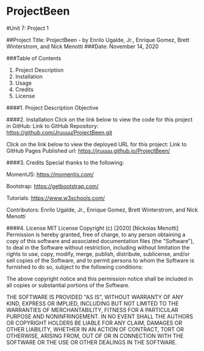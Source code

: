 # ProjectBeen

#Unit 7: Project 1

##Project Title: ProjectBeen - by Enrilo Ugalde, Jr., Enrique Gomez, Brett Winterstrom, and Nick Menotti ###Date: November 14, 2020

###Table of Contents

1. Project Description
2. Installation
3. Usage
4. Credits
5. License  

####1. Project Description Objective

####2. Installation Click on the link below to view the code for this project in GitHub: Link to GitHub Repository: https://github.com/Jruuuu/ProjectBeen.git

Click on the link below to view the deployed URL for this project: Link to GitHub Pages Published url: https://jruuuu.github.io/ProjectBeen/

####3. Credits Special thanks to the following:

MomentJS: https://momentjs.com/

Bootstrap: https://getbootstrap.com/

Tutorials: https://www.w3schools.com/

Contributors: Enrilo Ugalde, Jr., Enrique Gomez, Brett Winterstrom, and Nick Menotti

####4. License MIT License Copyright (c) [2020] [Nickolas Menotti] Permission is hereby granted, free of charge, to any person obtaining a copy of this software and associated documentation files (the "Software"), to deal in the Software without restriction, including without limitation the rights to use, copy, modify, merge, publish, distribute, sublicense, and/or sell copies of the Software, and to permit persons to whom the Software is furnished to do so, subject to the following conditions:

The above copyright notice and this permission notice shall be included in all copies or substantial portions of the Software.

THE SOFTWARE IS PROVIDED "AS IS", WITHOUT WARRANTY OF ANY KIND, EXPRESS OR IMPLIED, INCLUDING BUT NOT LIMITED TO THE WARRANTIES OF MERCHANTABILITY, FITNESS FOR A PARTICULAR PURPOSE AND NONINFRINGEMENT. IN NO EVENT SHALL THE AUTHORS OR COPYRIGHT HOLDERS BE LIABLE FOR ANY CLAIM, DAMAGES OR OTHER LIABILITY, WHETHER IN AN ACTION OF CONTRACT, TORT OR OTHERWISE, ARISING FROM, OUT OF OR IN CONNECTION WITH THE SOFTWARE OR THE USE OR OTHER DEALINGS IN THE SOFTWARE.
